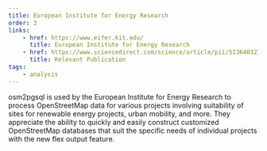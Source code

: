 ```yaml
---
title: European Institute for Energy Research
order: 3
links:
    - href: https://www.eifer.kit.edu/
      title: European Institute for Energy Research
    - href: https://www.sciencedirect.com/science/article/pii/S1364032119302515
      title: Relevant Publication
tags:
    - analysis
---
```


osm2pgsql is used by the European Institute for Energy Research to process
OpenStreetMap data for various projects involving suitability of sites for
renewable energy projects, urban mobility, and more. They appreciate the
ability to quickly and easily construct customized OpenStreetMap databases
that suit the specific needs of individual projects with the new flex output
feature.
